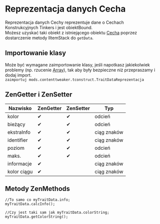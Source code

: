 # Reprezentacja danych Cecha

Reprezentacja danych Cechy reprezentuje dane o Cechach Konstrukcyjnych Tinkers i jest obiektBound.  
Możesz uzyskać taki obiekt z istniejącego obiektu [Cecha](/Mods/ContentTweaker/Tinkers_Construct/Trait/) poprzez dostarczenie metody IItemStack do `getData`.

## Importowanie klasy

Może być wymagane zaimportowanie klasy, jeśli napotkasz jakiekolwiek problemy (np. rzucenie [Array](/AdvancedFunctions/Arrays_and_Loops/)), tak aby były bezpieczne niż przepraszamy i dodaj import.  
`zaimportuj mods.contenttweaker.tconstruct.TraitDataReprezentacja`

## ZenGetter i ZenSetter

| Nazwisko    | ZenGetter | ZenSetter | Typ         |
| ----------- | --------- | --------- | ----------- |
| kolor       | ✔         | ✔         | odcień      |
| bieżący     | ✔         | ✔         | odcień      |
| ekstraInfo  | ✔         | ✔         | ciąg znaków |
| identifier  | ✔         | ✔         | ciąg znaków |
| poziom      | ✔         | ✔         | odcień      |
| maks.       | ✔         | ✔         | odcień      |
| informacje  | ✔         |           | ciąg znaków |
| kolor ciągu | ✔         |           | ciąg znaków |

## Metody ZenMethods

```zenscript
//To samo co myTraitData.info;
myTraitData.calcInfo();

//Czy jest taki sam jak myTraitData.colorString;
myTraitData.getColorString();
```
